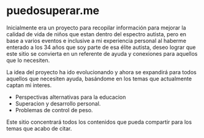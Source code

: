 puedosuperar.me
===============

Inicialmente era un proyecto para recopilar información para mejorar la calidad
de vida de niños que estan dentro del espectro autista, pero en base a varios
eventos e inclusive a mi experiencia personal al haberme enterado a los 34 años
que soy parte de esa élite autista, deseo lograr que este sitio se convierta en
un referente de ayuda y conexiones para aquellos que lo necesiten.

La idea del proyecto ha ido evolucionando y ahora se expandirá para todos aquellos
que necesiten ayuda, basándome en los temas que actualmente captan mi interes.


* Perspectivas alternativas para la educacion
* Superacion y desarrollo personal.
* Problemas de control de peso.

Este sitio concentrará todos los contenidos que pueda compartir para los temas
que acabo de citar.
